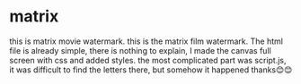 # matrix
this is matrix movie watermark.
this is the matrix film watermark. The html file is already simple,
there is nothing to explain, I made the canvas full screen with css and added styles.
the most complicated part was script.js, it was difficult to find the letters there, but somehow it happened thanks😊😊

